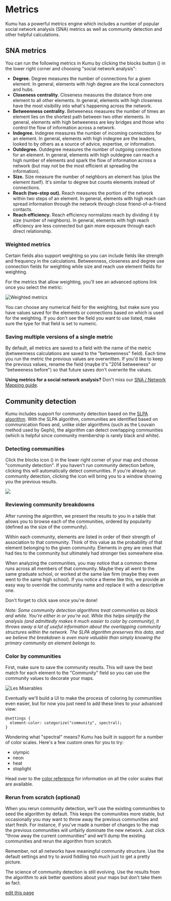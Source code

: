 # Metrics
Kumu has a powerful metrics engine which includes a number of popular social network analysis (SNA) metrics as well as community detection and other helpful calculations.

## SNA metrics
You can run the following metrics in Kumu by clicking the blocks button (<i class="fa fa-cube"></i>) in the lower right corner and choosing "social network analysis":

* **Degree.** Degree measures the number of connections for a given element. In general, elements with high degree are the local connectors and hubs.
* **Closeness centrality.** Closeness measures the distance from one element to all other elements. In general, elements with high closeness have the most visibility into what's happening across the network.
* **Betweenness centrality.** Betweeness measures the number of times an element lies on the shortest path between two other elements. In general, elements with high betweeness are key bridges and those who control the flow of information across a network.
* **Indegree.** Indegree measures the number of incoming connections for an element. In general, elements with high indegree are the leaders, looked to by others as a source of advice, expertise, or information.
* **Outdegree.** Outdegree measures the number of outgoing connections for an element. In general, elements with high outdegree can reach a high number of elements and spark the flow of information across a network (but may not be the most efficient at spreading the information).
* **Size.** Size measure the number of neighbors an element has (plus the element itself). It's similar to degree but counts elements instead of connections.
* **Reach (two-step out).** Reach measures the portion of the network within two steps of an element. In general, elements with high reach can spread information through the network through close friend-of-a-friend contacts.
* **Reach efficiency.** Reach efficiency normalizes reach by dividing it by size (number of neighbors). In general, elements with high reach efficiency are less connected but gain more exposure through each direct relationship.

### Weighted metrics
Certain fields also support weighting so you can include fields like strength and frequency in the calculations. Betweenness, closeness and degree use connection fields for weighting while size and reach use element fields for weighting.

For the metrics that allow weighting, you'll see an advanced options link once you select the metric:

![Weighted metrics](/images/weighted-metrics.jpg)

You can choose any numerical field for the weighting, but make sure you have values saved for the elements or connections based on which is used for the weighting. If you don't see the field you want to use listed, make sure the type for that field is set to numeric.

### Saving multiple versions of a single metric

By default, all metrics are saved to a field with the name of the metric (betweenness calculations are saved to the "betweenness" field). Each time you run the metric the previous values are overwritten. If you'd like to keep the previous values, rename the field (maybe it's "2014 betweeness" or "betweeness before") so that future saves don't overwrite the values.

**Using metrics for a social network analysis?** Don't miss our [SNA / Network Mapping guide](/sna-network-mapping.md).

## Community detection

Kumu includes support for community detection based on the [SLPA algorithm](https://scholar.google.com/scholar?q=slpa+community+detection). With the SLPA algorithm, communities are identified based on communication flows and, unlike older algorithms (such as the Louvain method used by Gephi), the algorithm can detect overlapping communities (which is helpful since community membership is rarely black and white).

### Detecting communities

Click the blocks icon (<i class="fa fa-cube"></i>) in the lower right corner of your map and choose "community detection". If you haven't run community detection before, clicking this will automatically detect communities. If you're already run community detection, clicking the icon will bring you to a window showing you the previous results.

<img src="../images/community-results.jpg" class="plain">

### Reviewing community breakdowns

After running the algorithm, we present the results to you in a table that allows you to browse each of the communities, ordered by popularity (defined as the size of the community).

Within each community, elements are listed in order of their strength of association to that community. Think of this value as the probability of that element belonging to the given community. Elements in grey are ones that had ties to the community but ultimately had stronger ties somewhere else.

When analyzing the communities, you may notice that a common theme runs across all members of that community. Maybe they all went to the same graduate school, or worked at the same law firm (maybe they even went to the same high school). If you notice a theme like this, we provide an easy way to override the community name and replace it with a descriptive one.

Don't forget to click save once you're done!

*Note: Some community detection algorithms treat communities as black and white. You're either in or you're out. While this helps simplify the analysis (and admittedly makes it much easier to color by community), it throws away a lot of useful information about the overlapping community structures within the network. The SLPA algorithm preserves this data, and we believe the breakdown is even more valuable than simply knowing the primary community an element belongs to.*

### Color by communities

First, make sure to save the community results. This will save the best match for each element to the "Community" field so you can use the community values to decorate your maps.

![Les Miserables](/images/les-mis.jpg)

Eventually we'll build a UI to make the process of coloring by communities even easier, but for now you just need to add these lines to your advanced view:

```
@settings {
  element-color: categorize("community", spectral);
}
```

Wondering what "spectral" means? Kumu has built in support for a number of color scales. Here's a few custom ones for you to try:

* olympic
* neon
* heat
* stoplight

Head over to the [color reference](/color-reference.md) for information on all the color scales that are available.

### Rerun from scratch (optional)

When you rerun community detection, we'll use the existing communities to seed the algorithm by default. This keeps the communities more stable, but occasionally you may want to throw away the previous communities and start fresh. For instance, if you've made a number of changes to the map the previous communities will unfairly dominate the new network. Just click "throw away the current communities" and we'll dump the existing communities and rerun the algorithm from scratch.

Remember, not all networks have meaningful community structure. Use the default settings and try to avoid fiddling too much just to get a pretty picture.

The science of community detection is still evolving. Use the results from the algorithm to ask better questions about your maps but don't take them as fact.

<span class="edit-link"><a href="https://github.com/kumu/docs/blob/master/guides/metrics.md" target="_blank"><i class="fa fa-github"></i> edit this page</a></span>
